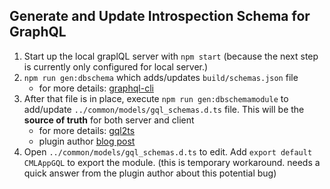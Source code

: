 ## Generate and Update Introspection Schema for GraphQL

1. Start up the local graplQL server with `npm start` (because the next step is currently only configured for local server.)
2. `npm run gen:dbschema` which adds/updates `build/schemas.json` file
   * for more details: [graphql-cli](https://github.com/graphql-cli/graphql-cli)
3. After that file is in place, execute `npm run gen:dbschemamodule` to add/update `../common/models/gql_schemas.d.ts` file. This will be the **source of truth** for both server and client
   * for more details: [gql2ts](https://github.com/avantcredit/gql2ts)
   * plugin author [blog post](https://medium.com/@brettjurgens/graphql-typescript-strongly-typed-api-responses-f8aea1e81b93)
4. Open `../common/models/gql_schemas.d.ts` to edit. Add `export default CMLAppGQL` to export the module. (this is temporary workaround. needs a quick answer from the plugin author about this potential bug)
